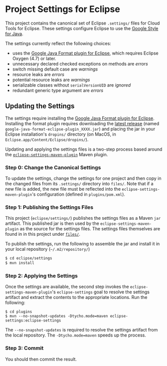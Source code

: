 # Project Settings for Eclipse

This project contains the canonical set of Eclipse `.settings/`
files for Cloud Tools for Eclipse.  These settings configure Eclipse
to use the [Google Style for Java][google-style-java].

The settings currently reflect the following choices:

  - uses the [Google Java Format plugin for Eclipse](google-java-format),
    which requires Eclipse Oxygen (4.7) or later.
  - unnecessary declared checked exceptions on methods are _errors_
  - switch missing default case are _warnings_
  - resource leaks are _errors_
  - potential resource leaks are _warnings_
  - serializable classes without `serialVersionUID` are _ignored_
  - redundant generic type argument are _errors_

## Updating the Settings

The settings require installing the [Google Java Format plugin for
Eclipse][google-java-format].  Installing the format plugin requires
downloading the [latest release][google-java-format-release] (named
`google-java-format-eclipse-plugin_XXXX.jar`) and placing the jar
in your Eclipse installation's `dropins/` directory (on MacOS, in
`Eclipse.app/Content/Eclipse/dropins/`).

Updating and applying the settings files is a two-step process based
around the [`eclipse-settings-maven-plugin`][esmp] Maven plugin.

  [esmp]: https://github.com/BSI-Business-Systems-Integration-AG/eclipse-settings-maven-plugin
  [google-style-java]: https://google.github.io/styleguide/javaguide.html
  [google-java-format]: https://github.com/google/google-java-format
  [google-java-format-release]: https://github.com/google/google-java-format/releases

### Step 0: Change the Canonical Settings

To update the settings, change the settings for one project and
then copy in the changed files from its `.settings/` directory into
`files/`.  Note that if a new file is added, the new file must be
reflected into the `eclipse-settings-maven-plugin`'s configuration
(defined in `plugins/pom.xml`).

### Step 1: Publishing the Settings Files

This project (`eclipse/settings/`) publishes the settings files as
a Maven `jar` artifact.  This published jar is then used by the
`eclipse-settings-maven-plugin` as the source for the settings files.
The settings files themselves are found in in this project under
[`files/`](files/).

To publish the settings, run the following to assemble the jar and
install it in your local repository (`~/.m2/repository/`)

```sh
$ cd eclipse/settings
$ mvn install
```

### Step 2: Applying the Settings

Once the settings are available, the second step invokes the
`eclipse-settings-maven-plugin`'s `eclipse-settings` goal to resolve
the settings artifact and extract the contents to the appropriate
locations.  Run the following:

```
$ cd plugins
$ mvn --no-snapshot-updates -Dtycho.mode=maven eclipse-settings:eclipse-settings
```

The `--no-snapshot-updates` is required to resolve the settings
artifact from the local repository.  The `-Dtycho.mode=maven` speeds
up the process.

### Step 3: Commit

You should then commit the result.
